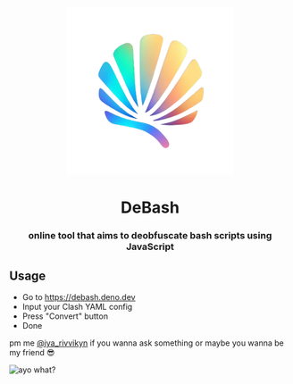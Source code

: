 <p align="center"><img src="media/shell.png" alt="ayo what?" width=300px></p>
<h1 align="center">DeBash</h1>
<h3 align="center">online tool that aims to deobfuscate bash scripts using JavaScript</h3>

## Usage
- Go to https://debash.deno.dev
- Input your Clash YAML config
- Press "Convert" button
- Done

pm me [@iya_rivvikyn](https://t.me/iya_rivvikyn) if you wanna ask something or maybe you wanna be my friend 😎

<p align="left"><img src="https://github.com/iyarivky/sing-ribet-web/assets/101973571/e73e43c2-5de1-4f50-91f8-d490ac8289de" alt="ayo what?" width=300px></p>
